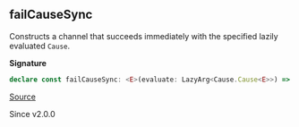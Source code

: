 ## failCauseSync

Constructs a channel that succeeds immediately with the specified lazily
evaluated `Cause`.

**Signature**

```ts
declare const failCauseSync: <E>(evaluate: LazyArg<Cause.Cause<E>>) => Channel<never, unknown, E, unknown, never, unknown>
```

[Source](https://github.com/Effect-TS/effect/tree/main/packages/effect/src/Channel.ts#L832)

Since v2.0.0